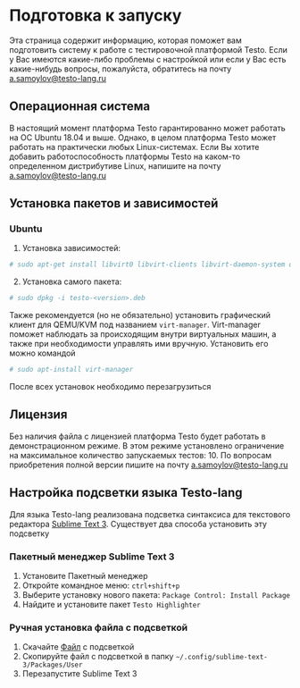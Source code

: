 # Подготовка к запуску

Эта страница содержит информацию, которая поможет вам подготовить систему к работе с тестировочной платформой Testo. Если у Вас имеются какие-либо проблемы с настройкой или если у Вас есть какие-нибудь вопросы, пожалуйста, обратитесь на почту a.samoylov@testo-lang.ru

## Операционная система

В настоящий момент платформа Testo гарантированно может работать на ОС Ubuntu 18.04 и выше. Однако, в целом платформа Testo может работать на практически любых Linux-системах. Если Вы хотите добавить работоспособность платформы Testo на каком-то определенном дистрибутиве Linux, напишите на почту a.samoylov@testo-lang.ru

## Установка пакетов и зависимостей

### Ubuntu

1. Установка зависимостей:
```sh
# sudo apt-get install libvirt0 libvirt-clients libvirt-daemon-system qemu qemu-kvm ebtables dnsmasq-base
```
2. Установка самого пакета:
```sh
# sudo dpkg -i testo-<version>.deb
```

Также рекомендуется (но не обязательно) установить графический клиент для QEMU/KVM под названием `virt-manager`. Virt-manager поможет наблюдать за происходящим внутри виртуальных машин, а также при необходимости управлять ими вручную. Установить его можно командой

```sh
# sudo apt-install virt-manager
```

После всех установок необходимо перезагрузиться

## Лицензия

Без наличия файла с лицензией платформа Testo будет работать в демонстрационном режиме. В этом режиме установлено ограничение на максимальное количество запускаемых тестов: 10. По вопросам приобретения полной версии пишите на почту a.samoylov@testo-lang.ru

## Настройка подсветки языка Testo-lang

Для языка Testo-lang реализована подсветка синтаксиса для текстового редактора [Sublime Text 3](https://www.sublimetext.com/3).  Существует два способа установить эту подсветку

### Пакетный менеджер Sublime Text 3

1. Установите Пакетный менеджер
2. Откройте командное меню: `ctrl+shift+p`
3. Выберите установку нового пакета: `Package Control: Install Package`
4. Найдите и установите пакет `Testo Highlighter`

### Ручная установка файла с подсветкой

1. Скачайте [Файл](assets/Testo.sublime-syntax) с подсветкой
2. Скопируйте файл с подсветкой в папку `~/.config/sublime-text-3/Packages/User`
3. Перезапустите Sublime Text 3